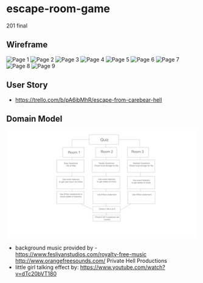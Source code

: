 # escape-room-game

201 final

## Wireframe

![Page 1](img/wireframe-domain/Web1920–0.png)
![Page 2](img/wireframe-domain/Web1920–1.png)
![Page 3](img/wireframe-domain/Web1920–2.png)
![Page 4](img/wireframe-domain/Web1920–3.png)
![Page 5](img/wireframe-domain/Web1920–4.png)
![Page 6](img/wireframe-domain/Web1920–5.png)
![Page 7](img/wireframe-domain/Web1920–6.png)
![Page 8](img/wireframe-domain/Web1920–7.png)
![Page 9](img/wireframe-domain/Web1920–8.png)

## User Story

- <https://trello.com/b/pA6ibMhR/escape-from-carebear-hell>

## Domain Model

![Domain Model](img/wireframe-domain/domain-model.png)

- background music provided by - <https://www.fesliyanstudios.com/royalty-free-music>
                                  <http://www.orangefreesounds.com/>
                                  Private Hell Productions
- little girl talking effect by: <https://www.youtube.com/watch?v=dTc20bVT180>

